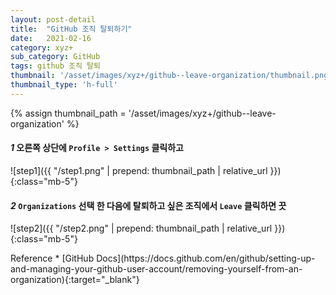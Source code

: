 ```yaml
---
layout: post-detail
title:  "GitHub 조직 탈퇴하기"
date:   2021-02-16
category: xyz+
sub_category: GitHub
tags: github 조직 탈퇴
thumbnail: '/asset/images/xyz+/github--leave-organization/thumbnail.png'
thumbnail_type: 'h-full'
---
```


{% assign thumbnail_path = '/asset/images/xyz+/github--leave-organization' %}

#### <em class="step-badge mr-1">1</em> 오른쪽 상단에 `Profile > Settings` 클릭하고
![step1]({{ "/step1.png" | prepend: thumbnail_path | relative_url }}){:class="mb-5"}


#### <em class="step-badge mr-1">2</em> `Organizations` 선택 한 다음에 탈퇴하고 싶은 조직에서 `Leave` 클릭하면 끗
![step2]({{ "/step2.png" | prepend: thumbnail_path | relative_url }}){:class="mb-5"}



<div markdown="1" class="reference-wrapper">
Reference 
* [GitHub Docs](https://docs.github.com/en/github/setting-up-and-managing-your-github-user-account/removing-yourself-from-an-organization){:target="_blank"}
</div>
